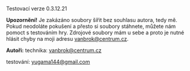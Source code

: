Testovací verze 0.3.12.21

**Upozornění!** Je zakázáno soubory šířit bez souhlasu autora, tedy mě. Pokud neodoláte pokušení a přesto si soubory stáhnete, můžete nám pomoct s testováním hry. Zdrojové soubory mám u sebe a proto je nutné hlásit chyby na moji adresu vanbrok@centrum.cz.


**Autoři:**
technika:
vanbrok@centrum.cz

testování:
yugama144@gmail.com
